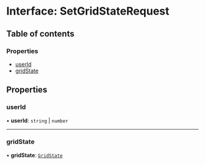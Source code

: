 # Interface: SetGridStateRequest

## Table of contents

### Properties

- [userId](SetGridStateRequest.md#userid)
- [gridState](SetGridStateRequest.md#gridstate)

## Properties

### userId

• **userId**: `string` \| `number`

___

### gridState

• **gridState**: [`GridState`](GridState.md)
